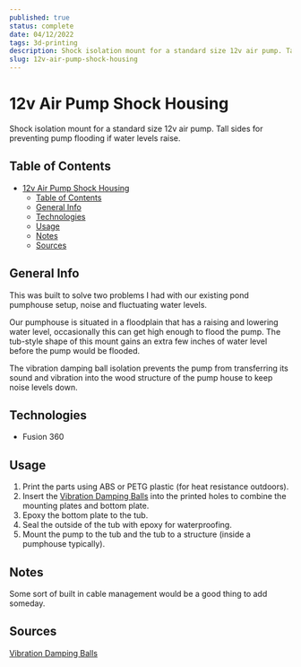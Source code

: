 ```yaml
---
published: true
status: complete
date: 04/12/2022
tags: 3d-printing
description: Shock isolation mount for a standard size 12v air pump. Tall sides for preventing pump flooding if water levels raise.
slug: 12v-air-pump-shock-housing
---
```


# 12v Air Pump Shock Housing

Shock isolation mount for a standard size 12v air pump. Tall sides for preventing pump flooding if water levels raise.

## Table of Contents

- [12v Air Pump Shock Housing](#12v-air-pump-shock-housing)
  - [Table of Contents](#table-of-contents)
  - [General Info](#general-info)
  - [Technologies](#technologies)
  - [Usage](#usage)
  - [Notes](#notes)
  - [Sources](#sources)

## General Info

This was built to solve two problems I had with our existing pond pumphouse setup, noise and fluctuating water levels.

Our pumphouse is situated in a floodplain that has a raising and lowering water level, occasionally this can get high enough to flood the pump. The tub-style shape of this mount gains an extra few inches of water level before the pump would be flooded.

The vibration damping ball isolation prevents the pump from transferring its sound and vibration into the wood structure of the pump house to keep noise levels down.

## Technologies

- Fusion 360

## Usage

1. Print the parts using ABS or PETG plastic (for heat resistance outdoors).
2. Insert the [Vibration Damping Balls](https://smile.amazon.com/gp/product/B00ZFEVAJ6/ref=ppx_yo_dt_b_search_asin_title?ie=UTF8&psc=1) into the printed holes to combine the mounting plates and bottom plate.
3. Epoxy the bottom plate to the tub.
4. Seal the outside of the tub with epoxy for waterproofing.
5. Mount the pump to the tub and the tub to a structure (inside a pumphouse typically).

## Notes

Some sort of built in cable management would be a good thing to add someday.

## Sources

[Vibration Damping Balls](https://smile.amazon.com/gp/product/B00ZFEVAJ6/ref=ppx_yo_dt_b_search_asin_title?ie=UTF8&psc=1)

